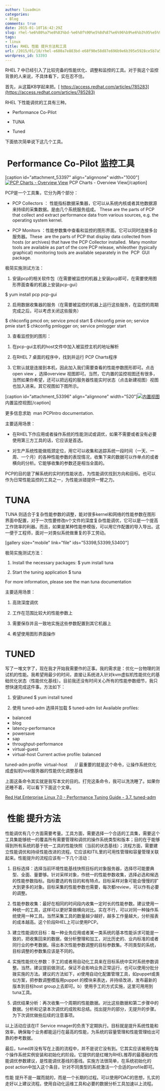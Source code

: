 ```yaml
---
author: liuadmin
categories:
- Blog
comments: true
date: 2015-01-10T16:42:29Z
slug: rhel-%e6%80%a7%e8%83%bd-%e6%8f%90%e5%8d%87%e6%96%b9%e6%b3%95%e5%92%8c%e5%b7%a5%e5%85%b7
tags:
- linux
title: RHEL 性能 提升方法和工具
url: /2015/01/10/rhel-e680a7e883bd-e68f90e58d87e696b9e6b395e5928ce5b7a5e585b7/
wordpress_id: 53393
---
```


RHEL 7 中已经引入了比较完备的性能优化、调整和监控的工具。对于我这个监控背景的人来说，不具体看下，实在忍不住。

首先，从这篇KB学起来把。[ https://access.redhat.com/articles/785283](https://access.redhat.com/articles/785283)

RHEL 下性能调优的工具有三种。




  * Performance Co-Pilot


  * TUNA


  * Tuned


下面依次简单说下这几个工具。


#  Performance Co-Pilot 监控工具


[caption id="attachment_53397" align="alignnone" width="1000"][![PCP Charts - Overview View](http://7bv9gn.com1.z0.glb.clouddn.com/wp-content/uploads/2015/01/Screenshot-from-2015-01-11-000449-1000x630.png)](http://7bv9gn.com1.z0.glb.clouddn.com/wp-content/uploads/2015/01/Screenshot-from-2015-01-11-000449.png) PCP Charts - Overview View[/caption]



PCP是一个工具集，它分为两个部分：




  * PCP Collectors ： 性能指标数据采集器，它可以从系统内核或者其他数据源来持续的采集数据。是由几个系统服务组成。 These are the parts of PCP that collect and extract performance data from various sources, e.g. the operating system kernel.


  * PCP Monitors ：性能参数集中查看和监控的图形界面。它可以同时连接多台服务器。These  are the parts of PCP that display data collected from hosts (or archives) that have the PCP Collector installed.  Many monitor tools are available as part of the core PCP release, whileother (typically graphical) monitoring tools are available separately in the  PCP  GUI package.


极简实施测试方法：

1) 安装pcp的相关软件包（在需要被监控的机器上安装pcp即可，在需要使用图形界面查看的机器上安装pcp-gui）

$ yum install pcp pcp-gui

2) 启用数据收集器的服务（在需要被监控的机器上运行这些服务，在监控的周期完成之后，可以考虑关闭这些服务）

$ chkconfig pmcd on; service pmcd start
$ chkconfig pmie on; service pmie start
$ chkconfig pmlogger on; service pmlogger start

3) 查看监控到的图形：


  1. 在pcp-gui主机的host文件中加入被监控主机的地址解析


  2. 在RHEL 7 桌面的程序中，找到并运行 PCP Charts程序


  3. 它默认就是连接到本机，因此加入我们需要查看的性能参数图形即可。点击open view ，选择overview 视图即可。当然，它内置的监控视图还有很多，当然如果你希望，还可以把远程的服务器性能实时状态（点击新建视图）视图也加入进来。其它视图如下图所示。


[caption id="attachment_53396" align="alignnone" width="520"][![内置视图](http://7bv9gn.com1.z0.glb.clouddn.com/wp-content/uploads/2015/01/Screenshot-from-2015-01-11-000611-520x306.png)](http://7bv9gn.com1.z0.glb.clouddn.com/wp-content/uploads/2015/01/Screenshot-from-2015-01-11-000611.png) 内置监控视图[/caption]

更多信息求助  man PCPIntro documentation.

主要适用场景：




  * 在RHEL下作应用或者操作系统的性能测试或调优，如果不需要或者没有必要使用第三方工具的话，它应该是首选。


  * 对生产系统性能做瓶颈定位，用它可以收集和追踪系统一段时间（一天、一周、一个月）的各种性能参数的表现情况，收集下来的数据可以作单点的或者横向的分析。它能够收集的参数还是相当全面的。


PCP的目的是了解系统的实时的性能状态，为性能调优找到方向和目标。也可以作为日常性能监控的工具之一，为性能派错提供一臂之力。


# TUNA


TUNA 则适合于复杂性能参数的调整，能对很多kernel和网络的性能参数在图形界面中配置，对于一次性要修改n个文件的深度复杂性能调优，它可以是一个提高工作效率的利器。而且，如果是某种性能参模版，可以用它作配置的导入导出。这一便于工程师，面对一对类似系统做重复的手工劳动。

[gallery size="mobile" link="file" ids="53398,53399,53400"]

极简实施测试方法：

1) Install the necessary packages:
$ yum install tuna

2) Start the tuning application
$ tuna

For more information, please see the man tuna documentation

主要适用场景：




  1. 高效深度调优


  2. 工作在范围比较大的性能参数上


  3. 需要保存并且一致地实施这些参数配置到其它机器上


  4. 希望使用图形界面操作





# TUNED


写了一堆文字了，现在我才开始我需要作的正事。我的需求是：优化一台物理的测试机的性能。我希望用最少的时间，直接让系统进入针对kvm虚拟机性能优化的基础优化状态（性能优化基线）。目前我还没有时间关心所有的性能参数细节，我只想快速完成这件事。方法如下：

1) 安装tuned
$ yum install tuned

2) 使用 tuned-adm 选择并加载
$ tuned-adm list
Available profiles:
- balanced
- blog
- latency-performance
- powersave
- sap
- throughput-performance
- virtual-guest
- virtual-host
Current active profile: balanced

tuned-adm profile  virtual-host      // 最重要的就是这个命令，让操作系统优化成虚拟机host服务器的性能优化调整基线

上面这条命令其实就是我写本文的目的。打完这条命令，我可以洗洗睡了。如果你还睡不着，可以看下下面这个文章。

[Red Hat Enterprise Linux 7.0 - Performance Tuning Guide - 3.7. tuned-adm](https://access.redhat.com/site/documentation/en-US/Red_Hat_Enterprise_Linux/7-Beta/html-single/Performance_Tuning_Guide/#_tuned_adm)


#  性能 提升方法


性能调优有几个方面需要考量。工具方面，需要选择一个合适的工具集，需要这个工具集能够统一的覆盖所有需要管理和调优的操作系统类型和版本；目的在于能够得到所有系统的基于统一工具的性能快照（当前的状态基线）；流程方面，需要建立性能调优和持续性能改进的流程。它应该和ITIL里的可用性管理和容量管理关联起来。性能提升的流程应该有一下几个活动：




  1. 目标选择：选择当前环境性能基线快照目标的对象服务器，选择尽可能要典型、全面、量要够。针对采样对象，作统一的性能参数收集，选择必选和候选的性能参数指标。指标要选的有目的和有特点。目标采样对象可能会慢慢的扩大到更多的对象。目标采集的性能参数也需要，每次都review，可以作有必要的调整。


  2. 性能参数收集：最好在相同的时间段内收集一定时长的性能参数。建议使用一种统一的工具，这样可以更好第做横向对比。实在不行，可以对同一种操作系统使用一种工具。当然采集工具的数量越少越好，越多工作量越大，分析报表的成本越高。这个阶段RHEL上可以使用PCP。


  3. 建立性能调优目标：每一种业务应用或者某一类系统的基本性能诉求可能是一致的，把收集回来的数据，做分析整理和加工，对比历史的、业内标准的或者同行业的参考数据。得出本次性能参数调整的目标参数集。不同类型的系统，目标调整的参数集应该是不同的。


  4. 实施性能优化参数：手工的或者用自动化工具来在目标系统中实时系统参数调整。当然，建议提前做测试，保证不会影响业务正常运行，也可以使用分批分拨实施的方法。建议的方法如下，a)使用自动化配置管理工具，如puppet或类似方案，把参数调整模版用puppet 的模块来表达，并持续改进，发布最新的版本到目标host group上去即可。b）使用手工的方式实施，这里可用用到tuna工具。


  5. 调优结果分析：再次收集一个周期的性能数据。对比这些数据和第二步骤中的数据。分析和记录本次调优的成败和总结。找出提升的部分，无提升的步骤。为下次调优做些后续的注意事项。


以上活动应该在IT Service mnager的负责下定期执行。目标就是提升系统性能和效率，确保每个业务都能运行在最高的性能，为系统的容量管理和性能管理给出可靠的参考数据。

最后，tuned并没有写在上面的流程中，并不是说它没有到。它其实应该被用在每个操作系统实例安装和初始化的阶段。它提供的是红帽为RHEL推荐的最基础的性能调优参数建议，是性能调优基线的基线。实施方法很简单，在系统初始化的post action中加入这个条目，针对不同类型的系统激活一个合适的profile即可。

性能 提升不是一蹴而就的，而是一个长期的过程。可以使用PDAC的思想，扎实的走好以上建议流程。使用自动化运维工具和必要的数据分析工具加速以上流程。
